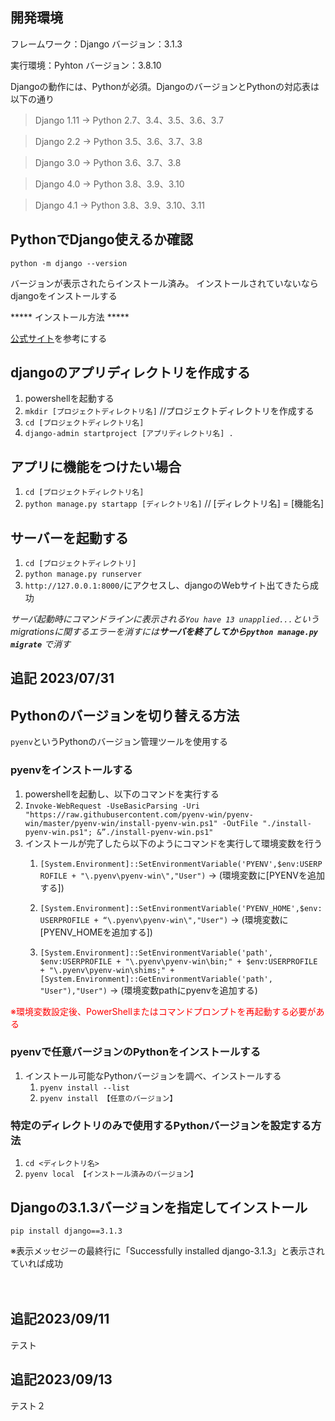 ## 開発環境
フレームワーク：Django
バージョン：3.1.3

実行環境：Pyhton
バージョン：3.8.10

Djangoの動作には、Pythonが必須。DjangoのバージョンとPythonの対応表は以下の通り

>Django 1.11 → Python 2.7、3.4、3.5、3.6、3.7

>Django 2.2 → Python 3.5、3.6、3.7、3.8

>Django 3.0 → Python 3.6、3.7、3.8

>Django 4.0 → Python 3.8、3.9、3.10

>Django 4.1 → Python 3.8、3.9、3.10、3.11

## PythonでDjango使えるか確認
`python -m django --version`

バージョンが表示されたらインストール済み。
インストールされていないなら djangoをインストールする

***** インストール方法 *****

[公式サイト](https://docs.djangoproject.com/ja/4.2/intro/install/)を参考にする

## djangoのアプリディレクトリを作成する
1. powershellを起動する
2. `mkdir [プロジェクトディレクトリ名]` //プロジェクトディレクトリを作成する
3. ` cd [プロジェクトディレクトリ名] `
4. `django-admin startproject [アプリディレクトリ名] .`

## アプリに機能をつけたい場合
1. `cd [プロジェクトディレクトリ名]`
2. `python manage.py startapp [ディレクトリ名]` // [ディレクトリ名] = [機能名]

## サーバーを起動する
1. `cd [プロジェクトディレクトリ]`
2. `python manage.py runserver`
3. `http://127.0.0.1:8000/`にアクセスし、djangoのWebサイト出てきたら成功

*サーバ起動時にコマンドラインに表示される`You have 13 unapplied...`というmigrationsに関するエラーを消すには**サーバを終了してから`python manage.py migrate`** で消す*


## 追記 2023/07/31

## Pythonのバージョンを切り替える方法
`pyenv`というPythonのバージョン管理ツールを使用する
### pyenvをインストールする
1. powershellを起動し、以下のコマンドを実行する
2. `Invoke-WebRequest -UseBasicParsing -Uri "https://raw.githubusercontent.com/pyenv-win/pyenv-win/master/pyenv-win/install-pyenv-win.ps1" -OutFile "./install-pyenv-win.ps1"; &”./install-pyenv-win.ps1"`
3. インストールが完了したら以下のようにコマンドを実行して環境変数を行う
    1. `[System.Environment]::SetEnvironmentVariable('PYENV',$env:USERPROFILE + "\.pyenv\pyenv-win\","User")` → (環境変数に[PYENVを追加する])

    2. `[System.Environment]::SetEnvironmentVariable('PYENV_HOME',$env:USERPROFILE + “\.pyenv\pyenv-win\","User")` → (環境変数に[PYENV_HOMEを追加する])

    3. `[System.Environment]::SetEnvironmentVariable('path', $env:USERPROFILE + "\.pyenv\pyenv-win\bin;" + $env:USERPROFILE + "\.pyenv\pyenv-win\shims;" + [System.Environment]::GetEnvironmentVariable('path', "User"),"User")` → (環境変数pathにpyenvを追加する)

<span style="color: red;">※環境変数設定後、PowerShellまたはコマンドプロンプトを再起動する必要がある</span>

### pyenvで任意バージョンのPythonをインストールする
1. インストール可能なPythonバージョンを調べ、インストールする
   1. `pyenv install --list`
   2. `pyenv install 【任意のバージョン】`

### 特定のディレクトリのみで使用するPythonバージョンを設定する方法
1. `cd <ディレクトリ名>`
2. `pyenv local 【インストール済みのバージョン】`

## Djangoの3.1.3バージョンを指定してインストール
`pip install django==3.1.3` 

※表示メッセジーの最終行に「Successfully installed django-3.1.3」と表示されていれば成功

　
## 追記2023/09/11
テスト

## 追記2023/09/13
テスト２